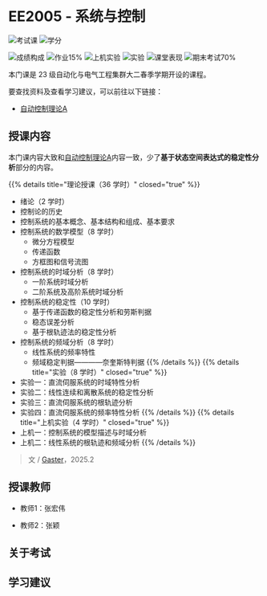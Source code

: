 # EE2005 - 系统与控制

<!--
1. 通过 [Shields.io](https://shields.io/) 生成如下的徽章，标注课程的基本信息。
2. 请根据课程的具体内容增删仓库的子文件夹。子文件夹建议使用小写英文，并且添加 README.md。
3. 关于课程的描述可以不止以下几个方面，酌情增删。
4. hoa.moe 生成本课程对应页面后，请将页面链接复制到 GitHub 仓库的 About/Website 中。
5. 可以在 GitHub 页面的 About/Topics 中为课程添加话题名称。
-->

![考试课](https://img.shields.io/badge/%E8%80%83%E8%AF%95%E8%AF%BE-red)
![学分](https://img.shields.io/badge/%E5%AD%A6%E5%88%86-3-moccasin)

![成绩构成](https://img.shields.io/badge/%E6%88%90%E7%BB%A9%E6%9E%84%E6%88%90-gold)
![作业15%](https://img.shields.io/badge/%E4%BD%9C%E4%B8%9A-15%25-wheat)
![上机实验](https://img.shields.io/badge/%E4%B8%8A%E6%9C%BA%E5%AE%9E%E9%AA%8C-2%25-wheat)
![实验](https://img.shields.io/badge/%E5%AE%9E%E9%AA%8C-8%25-wheat)
![课堂表现](https://img.shields.io/badge/%E8%AF%BE%E5%A0%82%E8%A1%A8%E7%8E%B0-5%25-wheat)
![期末考试70%](https://img.shields.io/badge/%E6%9C%9F%E6%9C%AB%E8%80%83%E8%AF%95-70%25-wheat)

本门课是 23 级自动化与电气工程集群大二春季学期开设的课程。

要查找资料及查看学习建议，可以前往以下链接：

- [自动控制理论A](https://hoa.moe/docs/junior-autumn/auto3001a/)

## 授课内容

本门课内容大致和[自动控制理论A](https://hoa.moe/docs/junior-autumn/auto3001a/)内容一致，少了**基于状态空间表达式的稳定性分析**部分的内容。

{{% details title="理论授课（36 学时）" closed="true" %}}
- 绪论（2 学时）
 - 控制论的历史
 - 控制系统的基本概念、基本结构和组成、基本要求
- 控制系统的数学模型（8 学时）
  - 微分方程模型
  - 传递函数
  - 方框图和信号流图
- 控制系统的时域分析（8 学时）
  - 一阶系统时域分析
  - 二阶系统及高阶系统时域分析
- 控制系统的稳定性（10 学时）
  - 基于传递函数的稳定性分析和劳斯判据
  - 稳态误差分析
  - 基于根轨迹法的稳定性分析
- 控制系统的频域分析（8 学时）
  - 线性系统的频率特性
  - 频域稳定判据————奈奎斯特判据
{{% /details %}}
{{% details title="实验（8 学时）" closed="true" %}}
- 实验一：直流伺服系统的时域特性分析
- 实验二：线性连续和离散系统的稳定性分析
- 实验三：直流伺服系统的根轨迹分析
- 实验四：直流伺服系统的频率特性分析
{{% /details %}}
{{% details title="上机实验（4 学时）" closed="true" %}}
- 上机一：控制系统的模型描述与时域分析
- 上机二：线性系统的根轨迹和频域分析
{{% /details %}}

> 文 / [Gaster](https://github.com/WDGaster703/)，2025.2

## 授课教师

- 教师1：张宏伟

- 教师2：张颖


## 关于考试

## 学习建议

